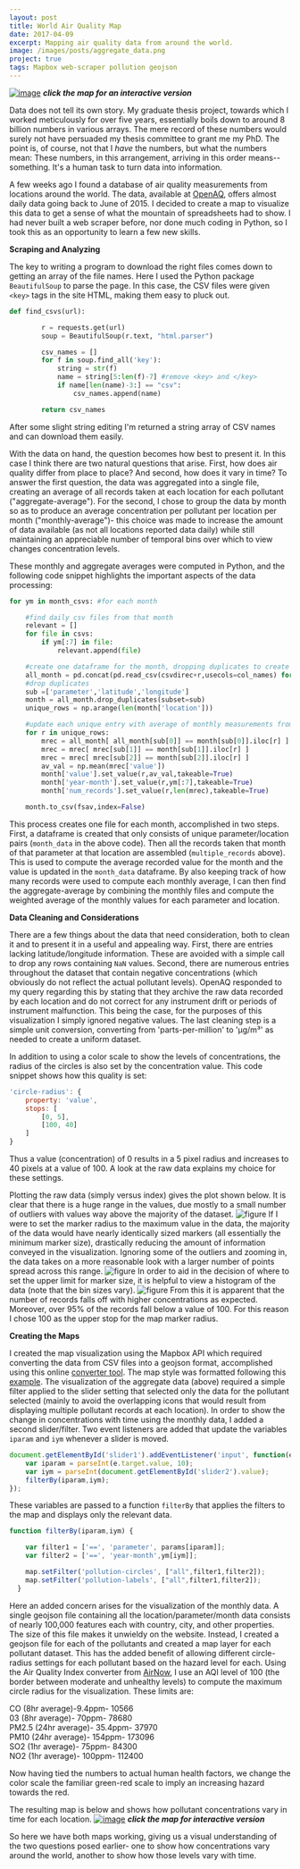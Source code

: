 ```yaml
---
layout: post
title: World Air Quality Map
date: 2017-04-09
excerpt: Mapping air quality data from around the world.
image: /images/posts/aggregate_data.png
project: true
tags: Mapbox web-scraper pollution geojson
---
```


[![image](/images/posts/aggregate_data.png)](/projects/AirQuality/world_data)
***click the map for an interactive version***

Data does not tell its own story. My graduate thesis project, towards which I worked meticulously for over five years, essentially boils down to around 8 billion numbers in various arrays. The mere record of these numbers would surely not have persuaded my thesis committee to grant me my PhD. The point is, of course, not that I *have* the numbers, but what the numbers mean: These numbers, in this arrangement, arriving in this order means-- something. It's a human task to turn data into information.

A few weeks ago I found a database of air quality measurements from locations around the world. The data, available at [OpenAQ](https://openaq-data.s3.amazonaws.com/index.html), offers almost daily data going back to June of 2015. I decided to create a map to visualize this data to get a sense of what the mountain of spreadsheets had to show. I had never built a web scraper before, nor done much coding in Python, so I took this as an opportunity to learn a few new skills.

**Scraping and Analyzing**

The key to writing a program to download the right files comes down to getting an array of the file names. Here I used the Python package `BeautifulSoup` to parse the page. In this case, the CSV files were given `<key>` tags in the site HTML, making them easy to pluck out.
```py
def find_csvs(url):

        r = requests.get(url)
        soup = BeautifulSoup(r.text, "html.parser")

        csv_names = []
        for f in soup.find_all('key'):
            string = str(f)
            name = string[5:len(f)-7] #remove <key> and </key>
            if name[len(name)-3:] == "csv":
                csv_names.append(name)

        return csv_names
```
After some slight string editing I'm returned a string array of CSV names and can download them easily.

With the data on hand, the question becomes how best to present it. In this case I think there are two natural questions that arise. First, how does air quality differ from place to place? And second, how does it vary in time? To answer the first question, the data was aggregated into a single file, creating an average of all records taken at each location for each pollutant ("aggregate-average"). For the second, I chose to group the data by month so as to produce an average concentration per pollutant per location per month ("monthly-average")- this choice was made to increase the amount of data available (as not all locations reported data daily) while still maintaining an appreciable number of temporal bins over which to view changes concentration levels.

These monthly and aggregate averages were computed in Python, and the following code snippet highlights the important aspects of the data processing:
```py
for ym in month_csvs: #for each month

    #find daily csv files from that month
    relevant = []
    for file in csvs:
        if ym[:7] in file:
            relevant.append(file)

    #create one dataframe for the month, dropping duplicates to create unique parameter/lat/long entries
    all_month = pd.concat(pd.read_csv(csvdirec+r,usecols=col_names) for r in relevant)
    #drop duplicates
    sub =['parameter','latitude','longitude']
    month = all_month.drop_duplicates(subset=sub)
    unique_rows = np.arange(len(month['location']))

    #update each unique entry with average of monthly measurements from that location
    for r in unique_rows:
        mrec = all_month[ all_month[sub[0]] == month[sub[0]].iloc[r] ]
        mrec = mrec[ mrec[sub[1]] == month[sub[1]].iloc[r] ]
        mrec = mrec[ mrec[sub[2]] == month[sub[2]].iloc[r] ]
        av_val = np.mean(mrec['value'])
        month['value'].set_value(r,av_val,takeable=True)
        month['year-month'].set_value(r,ym[:7],takeable=True)
        month['num_records'].set_value(r,len(mrec),takeable=True)

    month.to_csv(fsav,index=False)
```
This process creates one file for each month, accomplished in two steps. First, a dataframe is created that only consists of unique parameter/location pairs (`month_data` in the above code). Then all the records taken that month of that parameter at that location are assembled (`multiple_records` above). This is used to compute the average recorded value for the month and the value is updated in the `month_data` dataframe. By also keeping track of how many records were used to compute each monthly average, I can then find the aggregate-average by combining the monthly files and compute the weighted average of the monthly values for each parameter and location.

**Data Cleaning and Considerations**

There are a few things about the data that need consideration, both to clean it and to present it in a useful and appealing way. First, there are entries lacking latitude/longitude information. These are avoided with a simple call to drop any rows containing `NaN` values. Second, there are numerous entries throughout the dataset that contain negative concentrations (which obviously do not reflect the actual pollutant levels). OpenAQ responded to my query regarding this by stating that they archive the raw data recorded by each location and do not correct for any instrument drift or periods of instrument malfunction. This being the case, for the purposes of this visualization I simply ignored negative values. The last cleaning step is a simple unit conversion, converting from 'parts-per-million' to 'µg/m³' as needed to create a uniform dataset.

In addition to using a color scale to show the levels of concentrations, the radius of the circles is also set by the concentration value. This code snippet shows how this quality is set:
```javascript
'circle-radius': {
    property: 'value',
    stops: [
        [0, 5],
        [100, 40]
    ]
}
```
Thus a value (concentration) of 0 results in a 5 pixel radius and increases to 40 pixels at a value of 100. A look at the raw data explains my choice for these settings.

Plotting the raw data (simply versus index) gives the plot shown below. It is clear that there is a huge range in the values, due mostly to a small number of outliers with values way above the majority of the dataset.
![figure](/images/posts/AQ_data1.png)
If I were to set the marker radius to the maximum value in the data, the majority of the data would have nearly identically sized markers (all essentially the minimum marker size), drastically reducing the amount of information conveyed in the visualization. Ignoring some of the outliers and zooming in, the data takes on a more reasonable look with a larger number of points spread across this range.
![figure](/images/posts/AQ_data2.png)
In order to aid in the decision of where to set the upper limit for marker size, it is helpful to view a histogram of the data (note that the bin sizes vary).
![figure](/images/posts/AQ_hist.png)
From this it is apparent that the number of records falls off with higher concentrations as expected. Moreover, over 95% of the records fall below a value of 100. For this reason I chose 100 as the upper stop for the map marker radius.

**Creating the Maps**

I created the map visualization using the Mapbox API which required converting the data from CSV files into a geojson format, accomplished using this online [converter tool](http://www.convertcsv.com/csv-to-geojson.htm). The map style was formatted following this [example](https://www.mapbox.com/mapbox-gl-js/example/timeline-animation/). The visualization of the aggregate data (above) required a simple filter applied to the slider setting that selected only the data for the pollutant selected (mainly to avoid the overlapping icons that would result from displaying multiple pollutant records at each location). In order to show the change in concentrations with time using the monthly data, I added a second slider/filter. Two event listeners are added that update the variables `iparam` and `iym` whenever a slider is moved.
```javascript
document.getElementById('slider1').addEventListener('input', function(e) {
    var iparam = parseInt(e.target.value, 10);
    var iym = parseInt(document.getElementById('slider2').value);
    filterBy(iparam,iym);
});
```
These variables are passed to a function `filterBy` that applies the filters to the map and displays only the relevant data.
```javascript
function filterBy(iparam,iym) {

    var filter1 = ['==', 'parameter', params[iparam]];
    var filter2 = ['==', 'year-month',ym[iym]];

    map.setFilter('pollution-circles', ["all",filter1,filter2]);
    map.setFilter('pollution-labels', ["all",filter1,filter2]);
  }
```

Here an added concern arises for the visualization of the monthly data. A single geojson file containing all the location/parameter/month data consists of nearly 100,000 features each with country, city, and other properties. The size of this file makes it unwieldy on the website. Instead, I created a geojson file for each of the pollutants and created a map layer for each pollutant dataset. This has the added benefit of allowing different circle-radius settings for each pollutant based on the hazard level for each. Using the Air Quality Index converter from [AirNow](https://www.airnow.gov/index.cfm?action=airnow.calculator), I use an AQI level of 100 (the border between moderate and unhealthy levels) to compute the maximum circle radius for the visualization. These limits are:

CO (8hr average)-9.4ppm- 10566<br>
03 (8hr average)- 70ppm- 78680<br>
PM2.5 (24hr average)- 35.4ppm- 37970<br>
PM10 (24hr average)- 154ppm- 173096<br>
SO2 (1hr average)- 75ppm- 84300<br>
NO2 (1hr average)- 100ppm- 112400<br>

Now having tied the numbers to actual human health factors, we change the color scale the familiar green-red scale to imply an increasing hazard towards the red.

The resulting map is below and shows how pollutant concentrations vary in time for each location.
[![image](/images/posts/aggregate_data.png)](/projects/AirQuality/world_monthly_data)
***click the map for interactive version***

So here we have both maps working, giving us a visual understanding of the two questions posed earlier- one to show how concentrations vary around the world, another to show how those levels vary with time.
